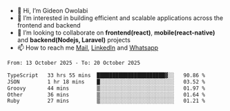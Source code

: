 - 👋 Hi, I’m Gideon Owolabi
- 👀 I’m interested in building efficient and scalable applications across the frontend and backend
- 💞️ I’m looking to collaborate on <b>frontend(react)</b>, <b>mobile(react-native)</b> and <b>backend(Nodejs, Laravel)</b> projects
- 📫 How to reach me <a href="mailto:gideoniyin2021@gmail.com">Mail</a>, <a href="https://www.linkedin.com/in/gideon-owolabi-9b667a232/">LinkedIn</a> and <a href="https://wa.me/2348055377085">Whatsapp</a>

<!---
gude1/gude1 is a ✨ special ✨ repository because its `README.md` (this file) appears on your GitHub profile.
You can click the Preview link to take a look at your changes.
--->

<!--START_SECTION:waka-->

```txt
From: 13 October 2025 - To: 20 October 2025

TypeScript   33 hrs 55 mins  ██████████████████████▓░░   90.86 %
JSON         1 hr 18 mins    █░░░░░░░░░░░░░░░░░░░░░░░░   03.52 %
Groovy       44 mins         ▒░░░░░░░░░░░░░░░░░░░░░░░░   01.97 %
Other        36 mins         ▒░░░░░░░░░░░░░░░░░░░░░░░░   01.64 %
Ruby         27 mins         ▒░░░░░░░░░░░░░░░░░░░░░░░░   01.21 %
```

<!--END_SECTION:waka-->
